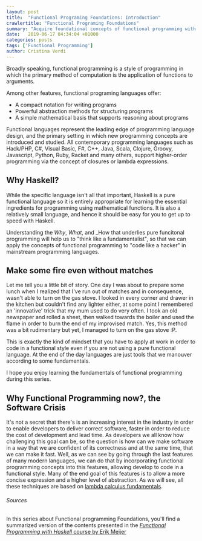 ```yaml
---
layout: post
title:  "Functional Programing Foundations: Introduction"
crawlertitle: "Functional Programing Foundations"
summary: "Acquire foundational concepts of functional programming with Haskell and learn how to apply them to real world problems"
date:   2019-06-17 04:34:04 +01000
categories: posts
tags: ['Functional Programming']
author: Cristina Verdi
---
```

Broadly speaking, functional programming is a style of programming in which the primary method of computation is the application of functions to arguments.

Among other features, functional programing languages offer:

- A compact notation for writing programs
- Powerful abstraction methods for structuring programs
- A simple mathematical basis that supports reasoning about programs

Functional languages represent the leading edge of programming language design, and the primary setting in which new programming concepts are introduced and studied. All contemporary programming languages such as Hack/PHP, C#, Visual Basic, F#, C++, Java, Scala, Clojure, Groovy, Javascript, Python, Ruby, Racket and many others, support higher-order programming via the concept of closures or lambda expressions.

## Why Haskell?

While the specific language isn't all that important, Haskell is a pure functional language so it is entirely appropriate for learning the essential ingredients for programming using mathematical functions. It is also a relatively small language, and hence it should be easy for you to get up to speed with Haskell.

Understanding the _Why_, _What_, and _How that underlies pure funcitonal programming will help us to "think like a fundamentalist", so that we can apply the concepts of functional programming to "code like a hacker" in mainstream programming languages.

## Make some fire even without matches

Let me tell you a little bit of story. One day I was about to prepare some lunch when I realized that I've run out of matches and in consequence, wasn't able to turn on the gas stove. I looked in every corner and drawer in the kitchen but couldn't find any lighter either, at some point I remembered an 'innovative' trick that my mum used to do very often. I took an old newspaper and rolled a sheet, then walked towards the boiler and used the flame in order to burn the end of my improvised match. Yes, this method was a bit rudimentary but yet, I managed to turn on the gas stove :P.

This is exactly the kind of mindset that you have to apply at work in order to code in a functional style even if you are not using a pure functional language. At the end of the day languages are just tools that we manouver according to some fundamentals. 

I hope you enjoy learning the fundamentals of functional programming during this series. 

## Why Functional Programming now?, the Software Crisis

It's not a secret that there's is an increasing interest in the industry in order to enable developers to deliver correct software, faster in order to reduce the cost of development and lead time. As developers we all know how challenging this goal can be, so the question is how can we make software in a way that we are confident of its correctness and at the same time, that we can make it fast. Well, as we can see by going through the last features of many modern languages, we can do that by incorporating functional programming concepts into this features, allowing develop to code in a functional style. Many of the end goal of this features is to allow a more concise expression and a higher level of abstraction. As we will see, all these techniques are based on [lambda calculus fundamentals](https://en.wikipedia.org/wiki/Lambda_calculus).

###### Sources

In this series about Functional programming Foundations, you'll find a summarized version of the contents presented in the [_Functional Programming with Haskell_ course by Erik Meijer](https://www.edx.org/es/course/introduction-to-functional-2) 